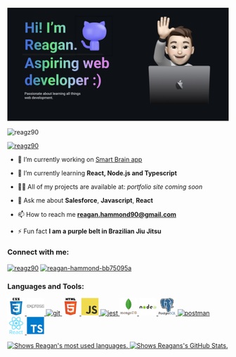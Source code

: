 ![Example Image](./profileBanner.png)

<p align="left"> <img src="https://komarev.com/ghpvc/?username=reagz90&label=Profile%20views&color=0e75b6&style=flat" alt="reagz90" /> </p>

<p align="left"> <a href="https://twitter.com/reagz90" target="blank"><img src="https://img.shields.io/twitter/follow/reagz90?logo=twitter&style=for-the-badge" alt="reagz90" /></a> </p>

- 🔭 I’m currently working on [Smart Brain app](https://github.com/Reagz90/smart-brain-front-end)

- 🌱 I’m currently learning **React, Node.js and Typescript**

- 👨‍💻 All of my projects are available at: *portfolio site coming soon*

- 💬 Ask me about **Salesforce**, **Javascript**, **React**

- 📫 How to reach me **reagan.hammond90@gmail.com**

- ⚡ Fun fact **I am a purple belt in Brazilian Jiu Jitsu**

<h3 align="left">Connect with me:</h3>
<p align="left">
<a href="https://twitter.com/reagz90" target="blank"><img align="center" src="https://raw.githubusercontent.com/rahuldkjain/github-profile-readme-generator/master/src/images/icons/Social/twitter.svg" alt="reagz90" height="30" width="40" /></a>
<a href="https://linkedin.com/in/reagan-hammond-bb75095a" target="blank"><img align="center" src="https://raw.githubusercontent.com/rahuldkjain/github-profile-readme-generator/master/src/images/icons/Social/linked-in-alt.svg" alt="reagan-hammond-bb75095a" height="30" width="40" /></a>
</p>

<h3 align="left">Languages and Tools:</h3>
<p align="left"> <a href="https://www.w3schools.com/css/" target="_blank" rel="noreferrer"> <img src="https://raw.githubusercontent.com/devicons/devicon/master/icons/css3/css3-original-wordmark.svg" alt="css3" width="40" height="40"/> </a> <a href="https://expressjs.com" target="_blank" rel="noreferrer"> <img src="https://raw.githubusercontent.com/devicons/devicon/master/icons/express/express-original-wordmark.svg" alt="express" width="40" height="40"/> </a> <a href="https://git-scm.com/" target="_blank" rel="noreferrer"> <img src="https://www.vectorlogo.zone/logos/git-scm/git-scm-icon.svg" alt="git" width="40" height="40"/> </a> <a href="https://www.w3.org/html/" target="_blank" rel="noreferrer"> <img src="https://raw.githubusercontent.com/devicons/devicon/master/icons/html5/html5-original-wordmark.svg" alt="html5" width="40" height="40"/> </a> <a href="https://developer.mozilla.org/en-US/docs/Web/JavaScript" target="_blank" rel="noreferrer"> <img src="https://raw.githubusercontent.com/devicons/devicon/master/icons/javascript/javascript-original.svg" alt="javascript" width="40" height="40"/> </a> <a href="https://jestjs.io" target="_blank" rel="noreferrer"> <img src="https://www.vectorlogo.zone/logos/jestjsio/jestjsio-icon.svg" alt="jest" width="40" height="40"/> </a> <a href="https://www.mongodb.com/" target="_blank" rel="noreferrer"> <img src="https://raw.githubusercontent.com/devicons/devicon/master/icons/mongodb/mongodb-original-wordmark.svg" alt="mongodb" width="40" height="40"/> </a> <a href="https://nodejs.org" target="_blank" rel="noreferrer"> <img src="https://raw.githubusercontent.com/devicons/devicon/master/icons/nodejs/nodejs-original-wordmark.svg" alt="nodejs" width="40" height="40"/> </a> <a href="https://www.postgresql.org" target="_blank" rel="noreferrer"> <img src="https://raw.githubusercontent.com/devicons/devicon/master/icons/postgresql/postgresql-original-wordmark.svg" alt="postgresql" width="40" height="40"/> </a> <a href="https://postman.com" target="_blank" rel="noreferrer"> <img src="https://www.vectorlogo.zone/logos/getpostman/getpostman-icon.svg" alt="postman" width="40" height="40"/> </a> <a href="https://reactjs.org/" target="_blank" rel="noreferrer"> <img src="https://raw.githubusercontent.com/devicons/devicon/master/icons/react/react-original-wordmark.svg" alt="react" width="40" height="40"/> </a> <a href="https://www.typescriptlang.org/" target="_blank" rel="noreferrer"> <img src="https://raw.githubusercontent.com/devicons/devicon/master/icons/typescript/typescript-original.svg" alt="typescript" width="40" height="40"/> </a> </p>

<a href="https://github.com/reagz90/github-readme-stats">
<picture>
  <source media="(prefers-color-scheme: dark)" srcset="https://github-readme-stats.vercel.app/api/top-langs?username=reagz90&theme=dark">
  <img alt="Shows Reagan's most used languages." src="https://github-readme-stats.vercel.app/api?username=reagz90&theme=default">
</picture>
</a>

<a href="https://github.com/reagz90/github-readme-stats">
<picture>
  <source media="(prefers-color-scheme: dark)" srcset="https://github-readme-stats.vercel.app/api?username=reagz90&theme=dark">
  <img alt="Shows Reagans's GitHub Stats." src="https://github-readme-stats.vercel.app/api?username=reagz90&theme=default">
</picture>
</a>